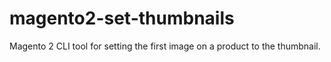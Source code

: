 # magento2-set-thumbnails
Magento 2 CLI tool for setting the first image on a product to the thumbnail.
